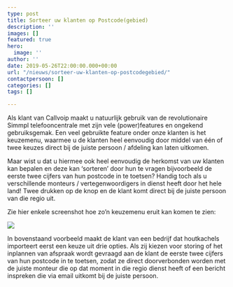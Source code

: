```yaml
---
type: post
title: Sorteer uw klanten op Postcode(gebied)
description: ''
images: []
featured: true
hero:
  image: ''
author: ''
date: 2019-05-26T22:00:00.000+00:00
url: "/nieuws/sorteer-uw-klanten-op-postcodegebied/"
contactpersoon: []
categories: []
tags: []

---
```

Als klant van Callvoip maakt u natuurlijk gebruik van de revolutionaire Simmpl telefooncentrale met zijn vele (power)features en ongekend gebruiksgemak. Een veel gebruikte feature onder onze klanten is het keuzemenu, waarmee u de klanten heel eenvoudig door middel van één of twee keuzes direct bij de juiste persoon / afdeling kan laten uitkomen.<!--more-->

Maar wist u dat u hiermee ook heel eenvoudig de herkomst van uw klanten kan bepalen en deze kan ‘sorteren’ door hun te vragen bijvoorbeeld de eerste twee cijfers van hun postcode in te toetsen? Handig toch als u verschillende monteurs / vertegenwoordigers in dienst heeft door het hele land! Twee drukken op de knop en de klant komt direct bij de juiste persoon van die regio uit.

Zie hier enkele screenshot hoe zo’n keuzemenu eruit kan komen te zien:

![](https://www.callvoiptelefonie.nl/wp-content/uploads/2019/05/VB-postcode-mailing-1024x341.png)

In bovenstaand voorbeeld maakt de klant van een bedrijf dat houtkachels importeert eerst een keuze uit drie opties. Als zij kiezen voor storing of het inplannen van afspraak wordt gevraagd aan de klant de eerste twee cijfers van hun postcode in te toetsen, zodat ze direct doorverbonden worden met de juiste monteur die op dat moment in die regio dienst heeft of een bericht inspreken die via email uitkomt bij de juiste persoon.